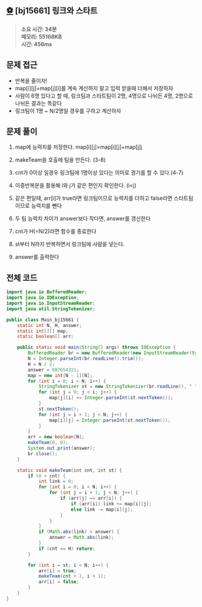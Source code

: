 ## [⚽️](https://www.acmicpc.net/problem/15661) [bj15661] 링크와 스타트

> **소요 시간: 34분<br>
> 메모리: 55168KB<br>
> 시간: 456ms**

## 문제 접근

- 반복을 줄이자!
- map[i][j]+map[j][i]를 계속 계산하지 말고 입력 받을때 더해서 저장하자
- 사람이 6명 있다고 할 때, 링크팀과 스타트팀이 2명, 4명으로 나뉘든 4명, 2명으로 나뉘든 결과는 똑같다
- 링크팀이 1명 ~ N/2명일 경우를 구하고 계산하자

## 문제 풀이

1. map에 능력치를 저장한다. map[i][j]=map[i][j]+map[j][i](i<j)

2. makeTeam을 호출에 팀을 만든다. (3-8)

3. cnt가 0이상 일경우 링크팀에 1명이상 있다는 의미로 경기를 할 수 있다.(4-7)

4. 이중반복문을 활용해 i와 j가 같은 편인지 확인한다. (i<j)

5. 같은 편일때, arr[i]가 true라면 링크팀이므로 능력치를 더하고 false라면 스타트팀이므로 능력치를 뺀다

6. 두 팀 능력치 차이가 answer보다 작다면, answer를 갱신한다

7. cnt가 H(=N/2)라면 함수를 종료한다

8. st부터 N까지 반복하면서 링크팀에 사람을 넣는다.

9. answer를 출력한다

## 전체 코드

```java
import java.io.BufferedReader;
import java.io.IOException;
import java.io.InputStreamReader;
import java.util.StringTokenizer;

public class Main_bj15661 {
    static int N, H, answer;
    static int[][] map;
    static boolean[] arr;

    public static void main(String[] args) throws IOException {
        BufferedReader br = new BufferedReader(new InputStreamReader(System.in));
        N = Integer.parseInt(br.readLine().trim());
        H = N / 2;
        answer = 987654321;
        map = new int[N - 1][N];
        for (int i = 0; i < N; i++) {
            StringTokenizer st = new StringTokenizer(br.readLine(), " ");
            for (int j = 0; j < i; j++) {
                map[j][i] += Integer.parseInt(st.nextToken());
            }
            st.nextToken();
            for (int j = i + 1; j < N; j++) {
                map[i][j] = Integer.parseInt(st.nextToken());
            }
        }
        arr = new boolean[N];
        makeTeam(0, 0);
        System.out.print(answer);
        br.close();
    }

    static void makeTeam(int cnt, int st) {
        if (0 < cnt) {
            int link = 0;
            for (int i = 0; i < N; i++) {
                for (int j = i + 1; j < N; j++) {
                    if (arr[j] == arr[i]) {
                        if (arr[i]) link += map[i][j];
                        else link -= map[i][j];
                    }
                }
            }
            if (Math.abs(link) < answer) {
                answer = Math.abs(link);
            }
            if (cnt == H) return;
        }

        for (int i = st; i < N; i++) {
            arr[i] = true;
            makeTeam(cnt + 1, i + 1);
            arr[i] = false;
        }
    }
}
```
